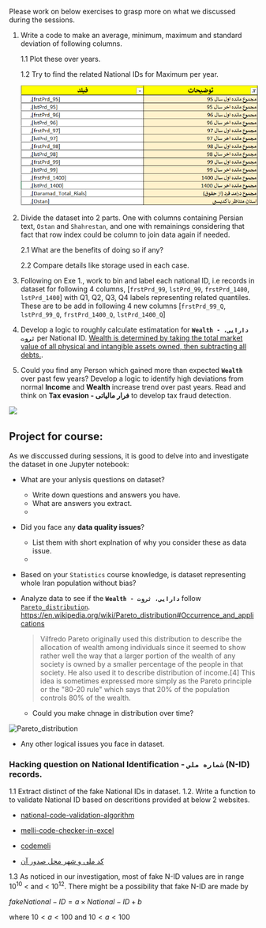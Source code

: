 

Please work on below exercises to grasp more on what we discussed during the sessions.

1. Write a code to make an average, minimum, maximum and standard deviation of following columns.
 
   1.1 Plot these over years.
   
   1.2 Try to find the related National IDs for Maximum per year.

   ![image](https://github.com/jupihes/Pandas_short_course/blob/main/images/sample_columns.png)

2. Divide the dataset into 2 parts. One with columns containing Persian text, `Ostan` and `Shahrestan`, and one with remainings 
considering that fact that row index could be column to join data again if needed.
   
   2.1 What are the benefits of doing so if any?
   
   2.2 Compare details like storage used in each case. 




3. Following on Exe 1., work to bin and label each national ID, i.e records in dataset for following 4 columns, [`frstPrd_99`, `lstPrd_99`, `frstPrd_1400`, `lstPrd_1400`] with Q1, Q2, Q3, Q4 labels representing related quantiles. These are to be add in following 4 new columns [`frstPrd_99_Q`, `lstPrd_99_Q`, `frstPrd_1400_Q`, `lstPrd_1400_Q`]

4. Develop a logic to roughly calculate estimatation for **`Wealth - دارایی، ثروت`** per National ID. [Wealth is determined by taking the total market value of all physical and intangible assets owned, then subtracting all debts.](https://www.investopedia.com/terms/w/wealth.asp).
5. Could you find any Person which gained more than expected **`Wealth`** over past few years? Develop a logic to identify high deviations from normal **Income** and **Wealth** increase trend over past years. Read and think on **Tax evasion - فرار مالیاتی** to develop tax fraud detection.


![](https://upload.wikimedia.org/wikipedia/commons/thumb/4/47/20220826_Share_of_unpaid_taxes%2C_by_income_level_-_area_chart%2C_treemap_-_NYTimes_-_Dept_of_Treasury.svg/330px-20220826_Share_of_unpaid_taxes%2C_by_income_level_-_area_chart%2C_treemap_-_NYTimes_-_Dept_of_Treasury.svg.png)
 


## Project for course:

As we disccussed during sessions, it is good to delve into and investigate the dataset in one Jupyter notebook:

  - What are your anlysis questions on dataset?
     - Write down questions and answers you have.
     - What are answers you extract.
     - 
  - Did you face any **data quality issues**?
     - List them with short explnation of why you consider these as data issue.
     - 
  - Based on your `Statistics` course knowledge, is dataset representing whole Iran population without bias?
  - Analyze data to see if the **`Wealth - دارایی، ثروت`** follow [`Pareto_distribution`](https://en.wikipedia.org/wiki/Pareto_distribution).
   https://en.wikipedia.org/wiki/Pareto_distribution#Occurrence_and_applications

    > Vilfredo Pareto originally used this distribution to describe the allocation of wealth among individuals since it seemed to show rather well the way that a larger portion  of the wealth of any society is owned by a smaller percentage of the people in that society. He also used it to describe distribution of income.[4] This idea is sometimes expressed more simply as the Pareto principle or the "80-20 rule" which says that 20% of the population controls 80% of the wealth.
     - Could you make chnage in distribution over time?
     
  ![Pareto_distribution](https://en.wikipedia.org/wiki/Pareto_distribution#/media/File:Probability_density_function_of_Pareto_distribution.svg)
     
  - Any other logical issues you face in dataset.
   
### Hacking question on National Identification - `شماره ملی` (N-ID) records.
1.1 Extract distinct of the fake National IDs in dataset.
1.2. Write a function to to validate National ID based on descritions provided at below 2 websites.

   - [national-code-validation-algorithm](https://academy.rayanita.com/national-code-validation-algorithm/)

   - [melli-code-checker-in-excel](https://exceliran.com/melli-code-checker-in-excel/)

   - [codemeli](http://www.aliarash.com/article/codemeli/codemeli.htm)

   - [کد ملی و شهر محل صدور آن](https://www.yasa.co/%DA%A9%D8%AF-%D9%85%D9%84%DB%8C-%D9%88-%D8%B4%D9%87%D8%B1-%D9%85%D8%AD%D9%84-%D8%B5%D8%AF%D9%88%D8%B1-%D8%A2%D9%86-%D8%B4%D9%87%D8%B1-%D9%85%D8%AD%D9%84-%D8%AA%D9%88%D9%84%D8%AF/)
    
1.3 As noticed in our investigation, most of fake N-ID values are in range $10^{10}$ < and < $10^{12}$. There might be a possibility that fake N-ID are made by

   $fake National-ID = a \times National-ID + b$

   where $10 < a < 100$ and $10 < a < 100$

